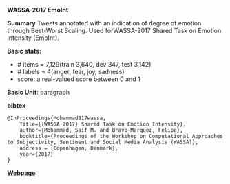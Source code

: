 **WASSA-2017 EmoInt**

**Summary**
Tweets annotated with an indication of degree of emotion through Best-Worst Scaling. Used forWASSA-2017 Shared Task on Emotion Intensity (EmoInt).


**Basic stats:**

+ \# items = 7,129(train 3,640, dev 347, test 3,142)
+ \# labels = 4(anger, fear, joy, sadness)
+ score: a real-valued score between 0 and 1 


**Basic Unit**: paragraph

**bibtex**
```
@InProceedings{MohammadB17wassa,
	Title={{WASSA-2017} Shared Task on Emotion Intensity},
	author={Mohammad, Saif M. and Bravo-Marquez, Felipe},
	booktitle={Proceedings of the Workshop on Computational Approaches to Subjectivity, Sentiment and Social Media Analysis (WASSA)}, 
	address = {Copenhagen, Denmark},
	year={2017}
}
```

[**Webpage**](http://saifmohammad.com/WebPages/EmotionIntensity-SharedTask.html)


